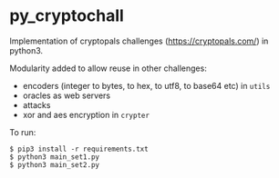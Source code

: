 # py_cryptochall

Implementation of cryptopals challenges (https://cryptopals.com/) in python3.

Modularity added to allow reuse in other challenges:
- encoders (integer to bytes, to hex, to utf8, to base64 etc) in `utils`
- oracles as web servers
- attacks
- xor and aes encryption in `crypter` 

To run:
```
$ pip3 install -r requirements.txt
$ python3 main_set1.py
$ python3 main_set2.py
```